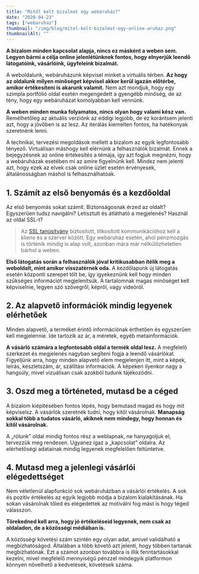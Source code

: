 ```yaml
---
title: "Mitől kelt bizalmat egy webáruház?"
date: "2020-04-23"
tags: ["webaruhaz"]
thumbnail: "/img/blog/mitol-kelt-bizalmat-egy-online-aruhaz.png"
thumbnailAlt: ""
---
```


**A bizalom minden kapcsolat alapja, nincs ez másként a weben sem. Legyen bármi a célja online jelenlétünknek fontos, hogy elnyerjük leendő látogatóink, vásárlóink, ügyfeleink bizalmát.**

A weboldalunk, webáruházunk képvisel minket a virtuális térben. **Az hogy az oldalunk milyen minőséget képvisel akkor kerül igazán előtérbe, amikor értékesíteni is akarunk valamit.** Nem azt mondjuk, hogy egy szimpla portfólió oldal esetén megengedett a gyengébb minőség, de az tény, hogy egy webáruházat komolyabban kell vennünk.

**A weben minden munka folyamatos, nincs olyan hogy valami kész van.** Remélhetőleg az aktuális verziónk az eddigi legjobb, de ez korántsem jelenti azt, hogy a jövőben is az lesz. Az iterálás kiemelten fontos, ha hatékonyak szeretnénk lenni.

A technikai, tervezési megoldások mellett a bizalom az egyik legfontosabb tényező. Virtuálisan máshogy kell elérnünk a felhasználók bizalmát. Ennek a bejegyzésnek az online értékesítés a témája, így azt fogjuk megnézni, hogy a webáruházak esetében mi az amire figyelnünk kell. Mindez nem jelenti azt, hogy ezek az elvek csak online üzlet esetén érvényesek, általánosságban máshol is felhasználhatóak.

## 1. Számít az első benyomás és a kezdőoldal

Az első benyomás sokat számít. Biztonságosnak érzed az oldalt? Egyszerűen tudsz navigálni? Letisztult és átlátható a megjelenés? Használ az oldal SSL-t?

> Az [SSL tanúsítvány](https://hu.wikipedia.org/wiki/Https) biztosított, titkosított kommunikációhoz kell a kliens és a szerver között. Egy webáruház esetén, ahol pénzmozgás is történik mindig is alap volt, azonban mára már nélkülözhetetlen bárhol a weben.

**Első látogatás során a felhasználók jóval kritikusabban ítélik meg a weboldalt, mint amikor visszatérnek oda.** A kezdőlapunk új látogatás esetén központi szerepet tölt be, így igyekeznünk kell hogy minden szükséges információt megjelenítsük. A tartalomnak magas minőséget kell képviselnie, legyen szó szövegről, képről, vagy videóról.

## 2. Az alapvető információk mindig legyenek elérhetőek

Minden alapvető, a terméket érintő információnak érthetően és egyszerűen kell megjelennie. Ide tartozik az ár, a méretek, egyéb metainformációk.

**A vásárló számára a legfontosabb oldal a termék oldal lesz.** A megfelelő szerkezet és megjelenés nagyban segíteni fogja a leendő vásárlókat. Figyeljünk arra, hogy minden alapvető elem megjelenjen itt, mint a képek, leírás, készletszám, ár, szállítási információk. A képeken ilyenkor nagy a hangsúly, mivel vizuálisan csak azokból tudunk tájékozódni.

## 3. Oszd meg a történeted, mutasd be a céged

A bizalom kiépítésében fontos lépés, hogy bemutasd magad és hogy mit képviselsz. A vásárlók szeretnék tudni, hogy kitől vásárolnak. **Manapság sokkal több a tudatos vásárló, akiknek nem mindegy, hogy honnan és kitől vásárolnak.**

A „rólunk” oldal mindig fontos rész a weblapnak, ne hanyagoljuk el, tervezzük meg rendesen. Ugyanez igaz a „kapcsolat” oldalra. Az elérhetőségi adatainak mindig legyenek megfelelően feltüntetve.

## 4. Mutasd meg a jelenlegi vásárlói elégedettséget

Nem véletlenül alapfunkció sok webáruházban a vásárlói értékelés. A sok és pozitív értékelés az egyik legjobb módja a bizalom kialakításának. Ha sokan vásárolnak tőled és elégedettek az motiválni fog mást is hogy téged válasszon.

**Törekedned kell arra, hogy jó értékeléseid legyenek, nem csak az oldaladon, de a közösségi médiában is.**

A közösségi követési szám szintén egy olyan adat, amivel validálható a megbízhatóságod. Általában a több követő azt jelenti, hogy többen tartanak megbízhatónak. Ezt a számot azonban továbbra is illik fenntartásokkal kezelni, mivel megfelelő mennyiségű pénzzel mindegyik platformon könnyen növelhető a kedvelések, követések száma.

